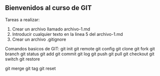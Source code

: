 ## Bienvenidos al curso de GIT

Tareas a realizar:
1) Crear un archivo llamado archivo-1.md
2) Introducir cualquier texto en la linea 5 del archivo-1.md
3) Crear un archivo .gitignore

Comandos basicos de GIT:
git init
git remote
git config
git clone
git fork
git branch
git status
git add
git commit
git log
git push
git pull
git checkout
git switch
git restore

git merge
git tag
git reset
